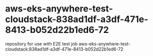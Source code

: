 # aws-eks-anywhere-test-cloudstack-838ad1df-a3df-471e-8413-b052d22b1ed6-72
repository for use with E2E test job aws-eks-anywhere-test-cloudstack:838ad1df-a3df-471e-8413-b052d22b1ed6-72
